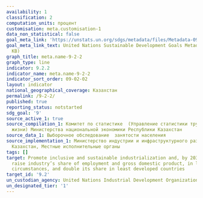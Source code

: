 ```yaml
---
availability: 1
classification: 2
computation_units: процент
customisation: meta.customisation-1
data_non_statistical: false
goal_meta_link: 'https://unstats.un.org/sdgs/metadata/files/Metadata-09-02-02.pdf '
goal_meta_link_text: United Nations Sustainable Development Goals Metadata (PDF 323
  KB)
graph_title: meta.name-9-2-2
graph_type: line
indicator: 9.2.2
indicator_name: meta.name-9-2-2
indicator_sort_order: 09-02-02
layout: indicator
national_geographical_coverage: Казахстан
permalink: /9-2-2/
published: true
reporting_status: notstarted
sdg_goal: '9'
source_active_1: true
source_compilation_1: Комитет по статистике  (Управление статистики труда и уровня
  жизни) Министерства национальной экономики Республики Казахстан
source_data_1: Выборочное обследование  занятости населения
source_implementation_1: Министерство индустрии и инфраструктурного развития Республики
  Казахстан, Местные исполнительные органы
tags: []
target: Promote inclusive and sustainable industrialization and, by 2030, significantly
  raise industry’s share of employment and gross domestic product, in line with national
  circumstances, and double its share in least developed countries
target_id: '9.2'
un_custodian_agency: United Nations Industrial Development Organization (UNIDO)
un_designated_tier: '1'
---
```

